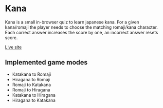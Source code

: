 # Kana
Kana is a small in-browser quiz to learn japanese kana. For a given kana/romaji the player needs to choose the matching
romaji/kana character. Each correct answer increases the score by one, an incorrect answer resets score.

[Live site](http://crazy-duck.github.io/Kana/ "KanaQuiz")

## Implemented game modes
* Katakana to Romaji
* Hiragana to Romaji
* Romaji to Katakana
* Romaji to Hiragana
* Katakana to Hiragana
* Hiragana to Katakana
